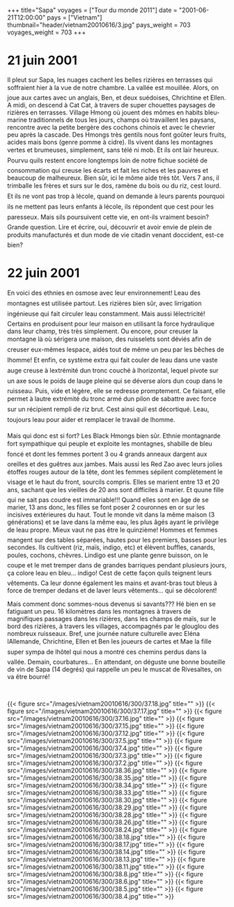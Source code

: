 +++
title="Sapa"
voyages = ["Tour du monde 2011"]
date = "2001-06-21T12:00:00"
pays = ["Vietnam"]
thumbnail="header/vietnam20010616/3.jpg"
pays_weight = 703
voyages_weight = 703
+++
# 21 juin 2001

Il pleut sur Sapa, les nuages cachent les belles rizières en terrasses qui 
soffraient hier à la vue de notre chambre. La vallée est mouillée. Alors, on 
joue aux cartes avec un anglais, Ben, et deux suédoises, Chrichtine et Ellen. 
A midi, on descend à Cat Cat, à travers de super chouettes paysages de rizières 
en terrasses. Village Hmong où jouent des mômes en habits bleu-marine traditionnels 
de tous les jours, champs où travaillent les paysans, rencontre avec la petite 
bergère des cochons chinois et avec le chevrier peu après la cascade. Des Hmongs 
très gentils nous font goûter leurs fruits, acides mais bons (genre pomme à 
cidre). Ils vivent dans les montagnes vertes et brumeuses, simplement, sans 
télé ni mob. Et ils ont lair heureux. Pourvu quils restent encore longtemps 
loin de notre fichue société de consommation qui creuse les écarts et fait les 
riches et les pauvres et beaucoup de malheureux. Bien sûr, ici le môme aide 
très tôt. Vers 7 ans, il trimballe les frères et surs sur le dos, ramène du 
bois ou du riz, cest lourd. Et ils ne vont pas trop à lécole, quand on demande 
à leurs parents pourquoi ils ne mettent pas leurs enfants à lécole, ils répondent 
que cest pour les paresseux. Mais sils poursuivent cette vie, en ont-ils vraiment 
besoin? Grande question. Lire et écrire, oui, découvrir et avoir envie de plein 
de produits manufacturés et dun mode de vie citadin venant doccident, est-ce 
bien?

# 22 juin 2001

En voici des ethnies en osmose avec leur environnement! Leau des montagnes 
est utilisée partout. Les rizières bien sûr, avec lirrigation ingénieuse qui 
fait circuler leau constamment. Mais aussi lélectricité! Certains en produisent 
pour leur maison en utilisant la force hydraulique dans leur champ, très très 
simplement. Ou encore, pour creuser la montagne là où sérigera une maison, 
des ruisselets sont déviés afin de creuser eux-mêmes lespace, aidés tout de 
même un peu par les bêches de lhomme! Et enfin, ce système extra qui fait couler 
de leau dans une vaste auge creuse à lextrémité dun tronc couché à lhorizontal, 
lequel pivote sur un axe sous le poids de lauge pleine qui se déverse alors 
dun coup dans le ruisseau. Puis, vide et légère, elle se redresse promptement. 
Ce faisant, elle permet à lautre extrémité du tronc armé dun pilon de sabattre 
avec force sur un récipient rempli de riz brut. Cest ainsi quil est décortiqué. 
Leau, toujours leau pour aider et remplacer le travail de lhomme.

Mais qui donc est si fort? Les Black Hmongs bien sûr. Ethnie montagnarde fort 
sympathique qui peuple et exploite les montagnes, shabille de bleu foncé et 
dont les femmes portent 3 ou 4 grands anneaux dargent aux oreilles et des guêtres 
aux jambes. Mais aussi les Red Zao avec leurs jolies étoffes rouges autour de 
la tête, dont les femmes sépilent complètement le visage et le haut du front, 
sourcils compris. Elles se marient entre 13 et 20 ans, sachant que les vieilles 
de 20 ans sont difficiles à marier. Et quune fille qui ne sait pas coudre est 
immariable!!! Quand elles sont en âge de se marier, 13 ans donc, les filles 
se font poser 2 couronnes en or sur les incisives extérieures du haut. Tout 
le monde vit dans la même maison (3 générations) et se lave dans la même eau, 
les plus âgés ayant le privilège de leau propre. Mieux vaut ne pas être le 
quinzième! Hommes et femmes mangent sur des tables séparées, hautes pour les 
premiers, basses pour les secondes. Ils cultivent (riz, maïs, indigo, etc) et 
élèvent buffles, canards, poules, cochons, chèvres. Lindigo est une plante 
genre buisson, on le coupe et le met tremper dans de grandes barriques pendant 
plusieurs jours, ça colore leau en bleu... indigo! Cest de cette façon quils 
teignent leurs vêtements. Ca leur donne également les mains et avant-bras tout 
bleus à force de tremper dedans et de laver leurs vêtements... qui se décolorent!

Mais comment donc sommes-nous devenus si savants??? Hé bien en se fatiguant 
un peu. 16 kilomètres dans les montagnes à travers de magnifiques passages dans 
les rizières, dans les champs de maïs, sur le bord des rizières, à travers les 
villages, accompagnés par le glouglou des nombreux ruisseaux. Bref, une journée 
nature culturelle avec Eléna lAllemande, Chrichtine, Ellen et Ben les joueurs 
de cartes et Mae la fille super sympa de lhôtel qui nous a montré ces chemins 
perdus dans la vallée. Demain, courbatures... En attendant, on déguste une bonne 
bouteille de vin de Sapa (14 degrés) qui rappelle un peu le muscat de Rivesaltes, 
on va être bourré!

&nbsp;


<div id="TOTO">{{< figure src="/images/vietnam20010616/300/37.18.jpg" title="" >}}
{{< figure src="/images/vietnam20010616/300/37.17.jpg" title="" >}}
{{< figure src="/images/vietnam20010616/300/37.16.jpg" title="" >}}
{{< figure src="/images/vietnam20010616/300/37.15.jpg" title="" >}}
{{< figure src="/images/vietnam20010616/300/37.12.jpg" title="" >}}
{{< figure src="/images/vietnam20010616/300/37.5.jpg" title="" >}}
{{< figure src="/images/vietnam20010616/300/37.4.jpg" title="" >}}
{{< figure src="/images/vietnam20010616/300/37.3.jpg" title="" >}}
{{< figure src="/images/vietnam20010616/300/37.2.jpg" title="" >}}
{{< figure src="/images/vietnam20010616/300/38.36.jpg" title="" >}}
{{< figure src="/images/vietnam20010616/300/38.35.jpg" title="" >}}
{{< figure src="/images/vietnam20010616/300/38.34.jpg" title="" >}}
{{< figure src="/images/vietnam20010616/300/38.33.jpg" title="" >}}
{{< figure src="/images/vietnam20010616/300/38.30.jpg" title="" >}}
{{< figure src="/images/vietnam20010616/300/38.29.jpg" title="" >}}
{{< figure src="/images/vietnam20010616/300/38.28.jpg" title="" >}}
{{< figure src="/images/vietnam20010616/300/38.26.jpg" title="" >}}
{{< figure src="/images/vietnam20010616/300/38.24.jpg" title="" >}}
{{< figure src="/images/vietnam20010616/300/38.18.jpg" title="" >}}
{{< figure src="/images/vietnam20010616/300/38.17.jpg" title="" >}}
{{< figure src="/images/vietnam20010616/300/38.14.jpg" title="" >}}
{{< figure src="/images/vietnam20010616/300/38.13.jpg" title="" >}}
{{< figure src="/images/vietnam20010616/300/38.11.jpg" title="" >}}
{{< figure src="/images/vietnam20010616/300/38.8.jpg" title="" >}}
{{< figure src="/images/vietnam20010616/300/38.6.jpg" title="" >}}
{{< figure src="/images/vietnam20010616/300/38.5.jpg" title="" >}}
{{< figure src="/images/vietnam20010616/300/38.4.jpg" title="" >}}
</DIV>

